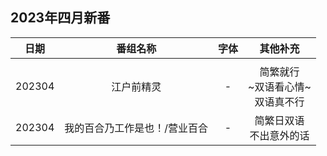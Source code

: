 ## 2023年四月新番

日期  | 番组名称 | 字体 | 其他补充
:---:   | :--------: | :---: | :---: 
 | | | |
202304  | 江户前精灵 | - | 简繁就行<br>~双语看心情~<br>双语真不行
202304  | 我的百合乃工作是也！/营业百合 | - | 简繁日双语<br>不出意外的话
